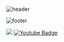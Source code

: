 ![header](https://capsule-render.vercel.app/api?type=waving&color=gradient&height=200&section=header)
<br/>


![footer](https://capsule-render.vercel.app/api?type=waving&color=gradient&reversal=false&section=footer)


 <img src ="https://img.shields.io/badge/-Java-blue">   [![Youtube Badge](https://img.shields.io/badge/Youtube-ff0000?style=flat-square&logo=youtube&link=https://www.youtube.com/c/kyleschool)](https://github.com/jxxnkyeong12)

 



 
